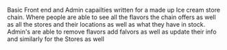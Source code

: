 Basic Front end and Admin capailties written for a made up Ice cream store chain. Where people are able to see all the flavors 
the chain offers as well as all the stores and their locations as well as what they have in stock. Admin's are able to remove flavors add falvors as well as update their info and similarly for the Stores as well

